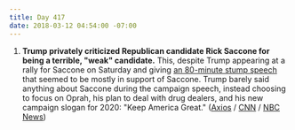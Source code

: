 ```yaml
---
title: Day 417
date: 2018-03-12 04:54:00 -07:00
---
```


1. **Trump privately criticized Republican candidate Rick Saccone for being a terrible, "weak" candidate.** This, despite Trump appearing at a rally for Saccone on Saturday and giving [an 80-minute stump speech](https://youtu.be/aZ2ab7RtuDU) that seemed to be mostly in support of Saccone. Trump barely said anything about Saccone during the campaign speech, instead choosing to focus on Oprah, his plan to deal with drug dealers, and his new campaign slogan for 2020: "Keep America Great." ([Axios](https://www.axios.com/scoop-trump-privately-trashes-rick-saccone-1520806446-c7033bad-f7a4-4d92-80a7-40113967a0e2.html) / [CNN](https://www.cnn.com/2018/03/10/politics/trump-pennsylvania-speech-rick-saccone/index.html) / [NBC News](https://youtu.be/aZ2ab7RtuDU))